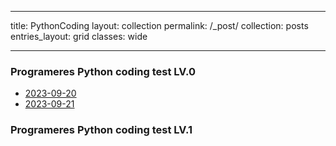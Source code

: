 
---
title: PythonCoding
layout: collection
permalink: /_post/
collection: posts
entries_layout: grid
classes: wide

---

### Programeres Python coding test LV.0
- [2023-09-20](https://github.com/Han-Daon/Python-Coding/blob/3e8f23da1c8377c9687cb6cd083bd43fc8e0b4d7/2023_09_21/%EB%8D%A7%EC%85%88%EC%8B%9D.md)
- [2023-09-21](https://github.com/Han-Daon/Han-Daon.github.io/blob/21fdaca58af0b0dada334e90b4fe3067df15ca91/_post/2023-09-21-Python_coding_Lv0-1.md)

  


### Programeres Python coding test LV.1

